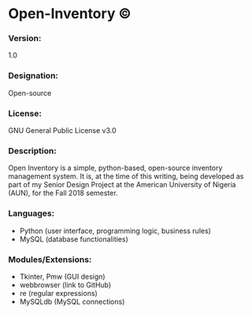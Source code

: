 # Open-Inventory &copy;

### Version: 
1.0

### Designation:
Open-source

### License: 
GNU General Public License v3.0

### Description:
Open Inventory is a simple, python-based, open-source inventory management system. It is, at the time of this writing, being developed as part of my Senior Design Project at the American University of Nigeria (AUN), for the Fall 2018 semester.

### Languages:
* Python (user interface, programming logic, business rules)
* MySQL (database functionalities)

### Modules/Extensions:
* Tkinter, Pmw (GUI design)
* webbrowser (link to GitHub)
* re (regular expressions)
* MySQLdb (MySQL connections)
